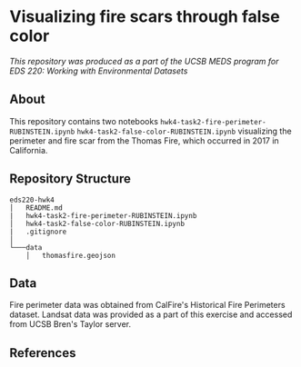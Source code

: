 # Visualizing fire scars through false color
*This repository was produced as a part of the UCSB MEDS program for EDS 220: Working with Environmental Datasets*

## About
This repository contains two notebooks `hwk4-task2-fire-perimeter-RUBINSTEIN.ipynb` `hwk4-task2-false-color-RUBINSTEIN.ipynb` visualizing the perimeter and fire scar from the Thomas Fire, which occurred in 2017 in California.

## Repository Structure
```
eds220-hwk4
│   README.md
|   hwk4-task2-fire-perimeter-RUBINSTEIN.ipynb
│   hwk4-task2-false-color-RUBINSTEIN.ipynb
|   .gitignore
│
└───data
    │   thomasfire.geojson
```
## Data
Fire perimeter data was obtained from CalFire's Historical Fire Perimeters dataset. Landsat data was provided as a part of this exercise and accessed from UCSB Bren's Taylor server.

## References
